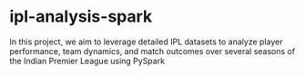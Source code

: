 # ipl-analysis-spark
In this project, we aim to leverage detailed IPL datasets to analyze player performance, team dynamics, and match outcomes over several seasons of the Indian Premier League using PySpark
